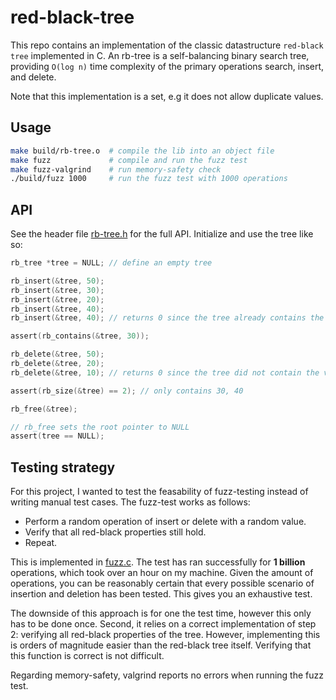 # red-black-tree
This repo contains an implementation of the classic datastructure `red-black tree` implemented in C. An rb-tree is a self-balancing binary search tree, providing `O(log n)` time complexity of the primary operations search, insert, and delete.

Note that this implementation is a set, e.g it does not allow duplicate values.

## Usage
```bash
make build/rb-tree.o  # compile the lib into an object file
make fuzz             # compile and run the fuzz test
make fuzz-valgrind    # run memory-safety check
./build/fuzz 1000     # run the fuzz test with 1000 operations
```
## API
See the header file [rb-tree.h](./src/rb-tree.h) for the full API. Initialize and use the tree like so:
```c
rb_tree *tree = NULL; // define an empty tree

rb_insert(&tree, 50);
rb_insert(&tree, 30);
rb_insert(&tree, 20);
rb_insert(&tree, 40);
rb_insert(&tree, 40); // returns 0 since the tree already contains the value

assert(rb_contains(&tree, 30));

rb_delete(&tree, 50);
rb_delete(&tree, 20);
rb_delete(&tree, 10); // returns 0 since the tree did not contain the value

assert(rb_size(&tree) == 2); // only contains 30, 40

rb_free(&tree);

// rb_free sets the root pointer to NULL
assert(tree == NULL);
```

## Testing strategy
For this project, I wanted to test the feasability of fuzz-testing instead of writing manual test cases. The fuzz-test works as follows:
- Perform a random operation of insert or delete with a random value.
- Verify that all red-black properties still hold.
- Repeat.

This is implemented in [fuzz.c](./src/fuzz.c). The test has ran successfully for **1 billion** operations, which took over an hour on my machine. Given the amount of operations, you can be reasonably certain that every possible scenario of insertion and deletion has been tested. This gives you an exhaustive test.

The downside of this approach is for one the test time, however this only has to be done once. Second, it relies on a correct implementation of step 2: verifying all red-black properties of the tree. However, implementing this is orders of magnitude easier than the red-black tree itself. Verifying that this function is correct is not difficult.

Regarding memory-safety, valgrind reports no errors when running the fuzz test.
